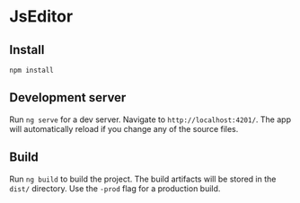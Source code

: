 # JsEditor

## Install

`npm install`

## Development server
Run `ng serve` for a dev server. 
Navigate to `http://localhost:4201/`. The app will automatically reload if you change any of the source files.

## Build
Run `ng build` to build the project. 
The build artifacts will be stored in the `dist/` directory. Use the `-prod` flag for a production build.
